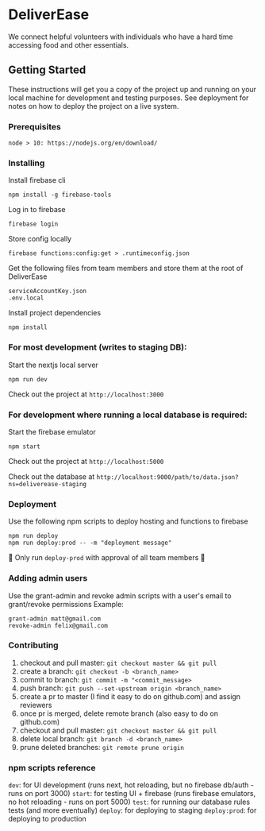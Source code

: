 # DeliverEase

We connect helpful volunteers with individuals who have a hard time accessing food and other essentials.

## Getting Started

These instructions will get you a copy of the project up and running on your local machine for development and testing purposes. See deployment for notes on how to deploy the project on a live system.

### Prerequisites

```
node > 10: https://nodejs.org/en/download/
```

### Installing

Install firebase cli

```
npm install -g firebase-tools
```

Log in to firebase

```
firebase login
```

Store config locally 

```
firebase functions:config:get > .runtimeconfig.json
```

Get the following files from team members and store them at the root of DeliverEase

```
serviceAccountKey.json
.env.local
```

Install project dependencies
```
npm install
```
### For most development (writes to staging DB):

Start the nextjs local server

```
npm run dev
```

Check out the project at `http://localhost:3000`

### For development where running a local database is required:

Start the firebase emulator

```
npm start
```

Check out the project at `http://localhost:5000`

Check out the database at `http://localhost:9000/path/to/data.json?ns=deliverease-staging`


### Deployment

Use the following npm scripts to deploy hosting and functions to firebase
```
npm run deploy
npm run deploy:prod -- -m "deployment message"
```

🚨 Only run `deploy-prod` with approval of all team members 🚨

### Adding admin users

Use the grant-admin and revoke admin scripts with a user's email to grant/revoke permissions
Example:
```
grant-admin matt@gmail.com
revoke-admin felix@gmail.com
```

### Contributing
1) checkout and pull master: `git checkout master && git pull`
2) create a branch: `git checkout -b <branch_name>`
3) commit to branch: `git commit -m "<commit_message>`
4) push branch: `git push --set-upstream origin <branch_name>`
5) create a pr to master (I find it easy to do on github.com) and assign reviewers
6) once pr is merged, delete remote branch (also easy to do on github.com)
7) checkout and pull master: `git checkout master && git pull`
8) delete local branch: `git branch -d <branch_name>`
9) prune deleted branches: `git remote prune origin`

### npm scripts reference
`dev`: for UI development (runs next, hot reloading, but no firebase db/auth - runs on port 3000)
`start`: for testing UI + firebase (runs firebase emulators, no hot reloading - runs on port 5000)
`test`: for running our database rules tests (and more eventually)
`deploy`: for deploying to staging
`deploy:prod`: for deploying to production
